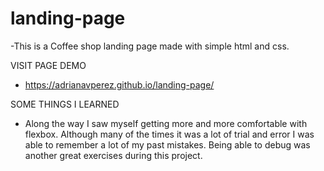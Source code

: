 # landing-page

-This is a Coffee shop landing page made with simple html and css.

VISIT PAGE DEMO

- https://adrianavperez.github.io/landing-page/

SOME THINGS I LEARNED

- Along the way I saw myself getting more and more comfortable with flexbox. Although many of the times it was a lot of trial and error I was able to remember a lot of my past mistakes. Being able to debug was another great exercises during
  this project.
